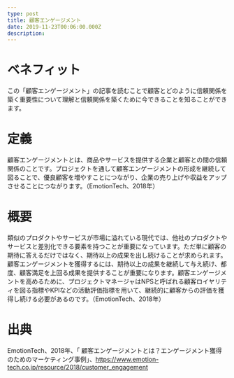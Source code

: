 ```yaml
---
type: post
title: 顧客エンゲージメント
date: 2019-11-23T00:06:00.000Z
description:
---
```

# ベネフィット

この「顧客エンゲージメント」の記事を読むことで顧客とどのように信頼関係を築く重要性について理解と信頼関係を築くために今できることを知ることができます。

# 定義

顧客エンゲージメントとは、商品やサービスを提供する企業と顧客との間の信頼関係のことです。プロジェクトを通して顧客エンゲージメントの形成を継続して図ることで、優良顧客を増やすことにつながり、企業の売り上げや収益をアップさせることにつながります。（EmotionTech、2018年）

# 概要

類似のプロダクトやサービスが市場に溢れている現代では、他社のプロダクトやサービスと差別化できる要素を持つことが重要になっています。ただ単に顧客の期待に答えるだけではなく、期待以上の成果を出し続けることが求められます。顧客エンゲージメントを獲得するには、期待以上の成果を継続して与え続け、都度、顧客満足を上回る成果を提供することが重要になります。顧客エンゲージメントを高めるために、プロジェクトマネージャはNPSと呼ばれる顧客ロイヤリティを図る指標やKPIなどの活動評価指標を用いて、継続的に顧客からの評価を獲得し続ける必要があるのです。（EmotionTech、2018年）

# 出典

EmotionTech、2018年、「 顧客エンゲージメントとは？エンゲージメント獲得のためのマーケティング事例」、https://www.emotion-tech.co.jp/resource/2018/customer_engagement
